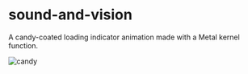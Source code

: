 # sound-and-vision

A candy-coated loading indicator animation made with a Metal kernel function.

![candy](https://user-images.githubusercontent.com/641197/96296127-9e9b5d00-0fa3-11eb-80f5-0c295660348b.png)
